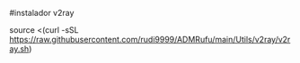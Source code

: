 #instalador v2ray

source <(curl -sSL https://raw.githubusercontent.com/rudi9999/ADMRufu/main/Utils/v2ray/v2ray.sh)
